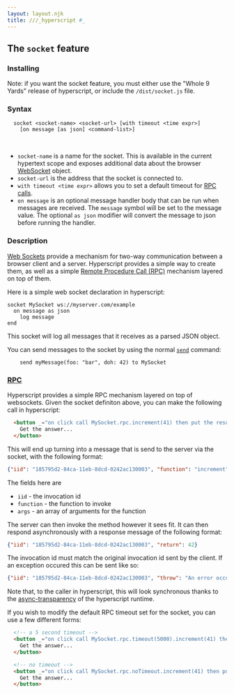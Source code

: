 ```yaml
---
layout: layout.njk
title: ///_hyperscript #_
---
```


## The `socket` feature

### Installing

Note: if you want the socket feature, you must either use the "Whole 9 Yards" release of hyperscript, or include the `/dist/socket.js` file.

### Syntax

```
  socket <socket-name> <socket-url> [with timeout <time expr>]
    [on message [as json] <command-list>]
```

<br/>

* `socket-name` is a name for the socket. This is available in the current hypertext scope and exposes additional data about the browser [WebSocket](https://developer.mozilla.org/en-US/docs/Web/API/WebSockets_API) object.
* `socket-url` is the address that the socket is connected to.
* `with timeout <time expr>` allows  you to set a default timeout for [RPC calls](#rpc).
* `on message` is an optional message handler body that can be run when messages are received.  The `message` symbol
  will be set to the message value.  The optional `as json` modifier will convert the message to json before running
  the handler.

### Description

[Web Sockets](https://developer.mozilla.org/en-US/docs/Web/API/WebSockets_API) provide a mechanism for two-way communication
between a browser client and a server.  Hyperscript provides a simple way to create them, as well as a simple 
[Remote Procedure Call (RPC)](#rpc) mechanism layered on top of them.

Here is a simple web socket declaration in hyperscript:

```hyperscript
socket MySocket ws://myserver.com/example
  on message as json
    log message
end
```

This socket will log all messages that it receives as a parsed JSON object.

You can send messages to the socket by using the normal [`send`](/commands/send) command:

```hyperscript
    send myMessage(foo: "bar", doh: 42) to MySocket
```

### <a name='rpc'></a>[RPC](#rpc)

Hyperscript provides a simple RPC mechanism layered on top of websockets.  Given the socket definiton above, you can
make the following call in hyperscript:

```html
  <button _="on click call MySocket.rpc.increment(41) then put the result into me">
    Get the answer... 
  </button>
```

This will end up turning into a message that is send to the server via the socket, with the following format:

```json
{"iid": "185795d2-84ca-11eb-8dcd-0242ac130003", "function": "increment", "args": [41]}
```

The fields here are 

* `iid` - the invocation id
* `function` - the function to invoke
* `args` - an array of arguments for the function

The server can then invoke the method however it sees fit.  It can then respond asynchronously with a response message
of the following format:

```json
{"iid": "185795d2-84ca-11eb-8dcd-0242ac130003", "return": 42}
```

The invocation id must match the original invocation id sent by the client.  If an exception occured this can be
sent like so:

```json
{"iid": "185795d2-84ca-11eb-8dcd-0242ac130003", "throw": "An error occurred when calculating the answer..."}
```

Note that, to the caller in hyperscript, this will look synchronous thanks to the [async-transparency](/docs#async)
of the hyperscript runtime.

If you wish to modify the default RPC timeout set for the socket, you can use a few different forms:

```html
  <!-- a 5 second timeout -->
  <button _="on click call MySocket.rpc.timeout(5000).increment(41) then put the result into me">
    Get the answer... 
  </button>

  <!-- no timeout -->
  <button _="on click call MySocket.rpc.noTimeout.increment(41) then put the result into me">
    Get the answer... 
  </button>
```